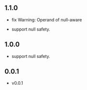 ## 1.1.0
* fix Warning: Operand of null-aware

* support null safety.
## 1.0.0

* support null safety.

## 0.0.1

* v0.0.1
